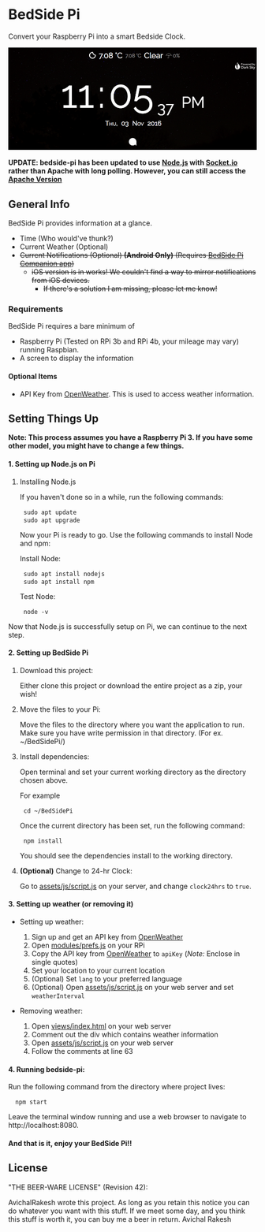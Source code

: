 # BedSide Pi
Convert your Raspberry Pi into a smart Bedside Clock.

![alt-tag](screenshot/img.png)

**UPDATE: bedside-pi has been updated to use [Node.js](https://nodejs.org/en/) with [Socket.io](http://socket.io/) rather than Apache with long polling. However, you can still access the [Apache Version](https://github.com/avirakesh/bedside-pi/tree/apache)**

## General Info
BedSide Pi provides information at a glance.
- Time (Who would've thunk?)
- Current Weather (Optional)
- ~~Current Notifications (Optional) **(Android Only)** (Requires [BedSide Pi Companion app](https://play.google.com/store/apps/details?id=com.highonh2o.tabletoppi))~~
  - ~~iOS version is in works! We couldn't find a way to mirror notifications from iOS devices.~~
    - ~~If there's a solution I am missing, please let me know!~~

### Requirements
BedSide Pi requires a bare minimum of
- Raspberry Pi (Tested on RPi 3b and RPi 4b, your mileage may vary) running Raspbian.
- A screen to display the information

#### Optional Items
- API Key from [OpenWeather](https://openweathermap.org/api). This is used to access weather information.


## Setting Things Up
**Note: This process assumes you have a Raspberry Pi 3. If you have some other model, you might have to change a few things.**

#### 1. Setting up Node.js on Pi

1. Installing Node.js

    If you haven't done so in a while, run the following commands:

        sudo apt update
        sudo apt upgrade

    Now your Pi is ready to go. Use the following commands to install Node and npm:

    Install Node:

        sudo apt install nodejs
        sudo apt install npm

    Test Node:

        node -v

Now that Node.js is successfully setup on Pi, we can continue to the next step.

#### 2. Setting up BedSide Pi

1. Download this project:

    Either clone this project or download the entire project as a zip, your wish!

2. Move the files to your Pi:

    Move the files to the directory where you want the application to run. Make sure you have write permission in that directory. (For ex. ~/BedSidePi/)

3. Install dependencies:

    Open terminal and set your current working directory as the directory chosen above.

    For example

        cd ~/BedSidePi

    Once the current directory has been set, run the following command:

        npm install

    You should see the dependencies install to the working directory.

4. **(Optional)** Change to 24-hr Clock:

    Go to [assets/js/script.js](assets/js/script.js) on your server, and change `clock24hrs` to `true`.



#### 3. Setting up weather (or removing it)

  * Setting up weather:
    1. Sign up and get an API key from [OpenWeather](https://openweathermap.org/api)
    2. Open [modules/prefs.js](modules/prefs.js) on your RPi
    3. Copy the API key from [OpenWeather](https://home.openweathermap.org/api_keys) to `apiKey` (*Note:* Enclose in single quotes)
    4. Set your location to your current location
    5. (Optional) Set `lang` to your preferred language
    5. (Optional) Open [assets/js/script.js](assets/js/script.js) on your web server and set `weatherInterval`

  * Removing weather:
    1. Open [views/index.html](views/index.html) on your web server
    2. Comment out the div which contains weather information
    3. Open [assets/js/script.js](assets/js/script.js) on your web server
    4. Follow the comments at line 63

#### 4. Running bedside-pi:

  Run the following command from the directory where project lives:

      npm start

  Leave the terminal window running and use a web browser to navigate to http://localhost:8080.

#### And that is it, enjoy your BedSide Pi!!

## License

"THE BEER-WARE LICENSE" (Revision 42):

AvichalRakesh  wrote this project. As long as you retain this notice you can do whatever you want with this stuff. If we meet some day, and you think this stuff is worth it, you can buy me a beer in return. Avichal Rakesh
